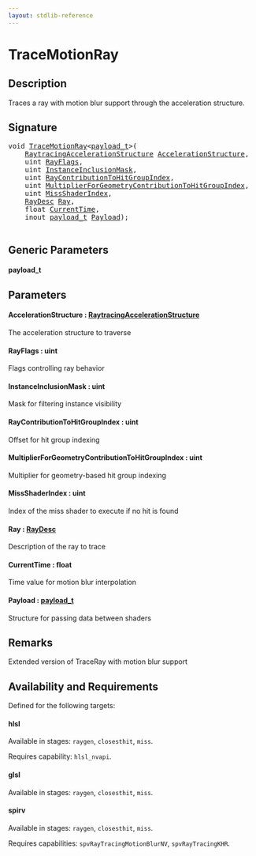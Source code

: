 ```yaml
---
layout: stdlib-reference
---
```


# TraceMotionRay

## Description

Traces a ray with motion blur support through the acceleration structure.



## Signature 

<pre>
<span class="code_keyword">void</span> <a href="tracemotionray-05b.html">TraceMotionRay</a>&lt;<a href="tracemotionray-05b.html#typeparam-payload_t" class="code_type">payload_t</a>&gt;(
    <a href="../types/raytracingaccelerationstructure-0am/index.html" class="code_type">RaytracingAccelerationStructure</a> <a href="tracemotionray-05b.html#decl-AccelerationStructure" class="code_param">AccelerationStructure</a>,
    <span class="code_keyword">uint</span> <a href="tracemotionray-05b.html#decl-RayFlags" class="code_param">RayFlags</a>,
    <span class="code_keyword">uint</span> <a href="tracemotionray-05b.html#decl-InstanceInclusionMask" class="code_param">InstanceInclusionMask</a>,
    <span class="code_keyword">uint</span> <a href="tracemotionray-05b.html#decl-RayContributionToHitGroupIndex" class="code_param">RayContributionToHitGroupIndex</a>,
    <span class="code_keyword">uint</span> <a href="tracemotionray-05b.html#decl-MultiplierForGeometryContributionToHitGroupIndex" class="code_param">MultiplierForGeometryContributionToHitGroupIndex</a>,
    <span class="code_keyword">uint</span> <a href="tracemotionray-05b.html#decl-MissShaderIndex" class="code_param">MissShaderIndex</a>,
    <a href="../types/raydesc-03/index.html" class="code_type">RayDesc</a> <a href="tracemotionray-05b.html#decl-Ray" class="code_param">Ray</a>,
    <span class="code_keyword">float</span> <a href="tracemotionray-05b.html#decl-CurrentTime" class="code_param">CurrentTime</a>,
    <span class="code_keyword">inout</span> <a href="tracemotionray-05b.html#typeparam-payload_t" class="code_type">payload_t</a> <a href="tracemotionray-05b.html#decl-Payload" class="code_param">Payload</a>);

</pre>

## Generic Parameters

####  <a id="typeparam-payload_t"></a>payload\_t

## Parameters

####  <a id="decl-AccelerationStructure"></a>AccelerationStructure  : [RaytracingAccelerationStructure](../types/raytracingaccelerationstructure-0am/index)
The acceleration structure to traverse

####  <a id="decl-RayFlags"></a>RayFlags  : uint
Flags controlling ray behavior

####  <a id="decl-InstanceInclusionMask"></a>InstanceInclusionMask  : uint
Mask for filtering instance visibility

####  <a id="decl-RayContributionToHitGroupIndex"></a>RayContributionToHitGroupIndex  : uint
Offset for hit group indexing

####  <a id="decl-MultiplierForGeometryContributionToHitGroupIndex"></a>MultiplierForGeometryContributionToHitGroupIndex  : uint
Multiplier for geometry-based hit group indexing

####  <a id="decl-MissShaderIndex"></a>MissShaderIndex  : uint
Index of the miss shader to execute if no hit is found

####  <a id="decl-Ray"></a>Ray  : [RayDesc](../types/raydesc-03/index)
Description of the ray to trace

####  <a id="decl-CurrentTime"></a>CurrentTime  : float
Time value for motion blur interpolation

####  <a id="decl-Payload"></a>Payload  : [payload\_t](tracemotionray-05b#typeparam-payload_t)
Structure for passing data between shaders


## Remarks
Extended version of TraceRay with motion blur support


## Availability and Requirements

Defined for the following targets:

#### hlsl
Available in stages: `raygen`, `closesthit`, `miss`.

Requires capability: `hlsl_nvapi`.
#### glsl
Available in stages: `raygen`, `closesthit`, `miss`.

#### spirv
Available in stages: `raygen`, `closesthit`, `miss`.

Requires capabilities: `spvRayTracingMotionBlurNV`, `spvRayTracingKHR`.



